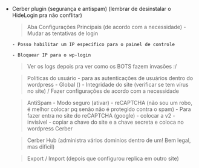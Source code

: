 - Cerber plugin (segurança e antispam) (lembrar de desinstalar o HideLogin pra não conflitar)
    > Aba Configurações Principais (de acordo com a necessidade)
      - Mudar as tentativas de login

      - Posso habilitar um IP específico para o painel de controle
      
      - Bloquear IP para o wp-login
    
    > Ver os logs depois pra ver como os BOTS fazem invasões :/

    > Políticas do usuário
      - para as autenticações de usuários dentro do wordpress
      - Global ()
      - Integridade do site (verificar se tem vírus no site) / Fazer configurações de acordo com a necessidade

    > AntiSpam
      - Modo seguro (ativar)
      - reCAPTCHA (não sou um robo, é melhor colocar pq senão não é protegido contra o spam)
        - Para fazer entra no site do reCAPTCHA (google)
        - colocar a v2
        - invisível
        - copiar a chave do site e a chave secreta e coloca no wordpress Cerber
    
    > Cerber Hub (administra vários dominios dentro de um! Bem legal, mas dificil)

    > Export / Import (depois que configurou replica em outro site)
